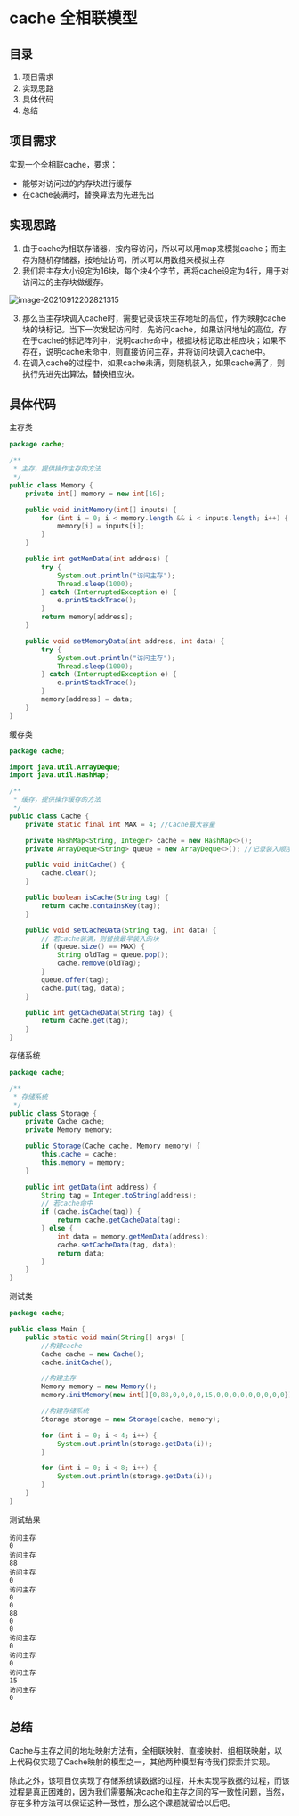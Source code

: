 # cache 全相联模型

## 目录

1. 项目需求
2. 实现思路
3. 具体代码
4. 总结



## 项目需求

实现一个全相联cache，要求：

* 能够对访问过的内存块进行缓存
* 在cache装满时，替换算法为先进先出



## 实现思路

1. 由于cache为相联存储器，按内容访问，所以可以用map来模拟cache；而主存为随机存储器，按地址访问，所以可以用数组来模拟主存
2. 我们将主存大小设定为16块，每个块4个字节，再将cache设定为4行，用于对访问过的主存块做缓存。

![image-20210912202821315](image-20210912202821315.png)

3. 那么当主存块调入cache时，需要记录该块主存地址的高位，作为映射cache块的块标记。当下一次发起访问时，先访问cache，如果访问地址的高位，存在于cache的标记阵列中，说明cache命中，根据块标记取出相应块；如果不存在，说明cache未命中，则直接访问主存，并将访问块调入cache中。
4. 在调入cache的过程中，如果cache未满，则随机装入，如果cache满了，则执行先进先出算法，替换相应块。



## 具体代码

主存类

```java
package cache;

/**
 * 主存，提供操作主存的方法
 */
public class Memory {
    private int[] memory = new int[16];

    public void initMemory(int[] inputs) {
        for (int i = 0; i < memory.length && i < inputs.length; i++) {
            memory[i] = inputs[i];
        }
    }

    public int getMemData(int address) {
        try {
            System.out.println("访问主存");
            Thread.sleep(1000);
        } catch (InterruptedException e) {
            e.printStackTrace();
        }
        return memory[address];
    }

    public void setMemoryData(int address, int data) {
        try {
            System.out.println("访问主存");
            Thread.sleep(1000);
        } catch (InterruptedException e) {
            e.printStackTrace();
        }
        memory[address] = data;
    }
}

```



缓存类

```java
package cache;

import java.util.ArrayDeque;
import java.util.HashMap;

/**
 * 缓存，提供操作缓存的方法
 */
public class Cache {
    private static final int MAX = 4; //Cache最大容量

    private HashMap<String, Integer> cache = new HashMap<>();
    private ArrayDeque<String> queue = new ArrayDeque<>(); //记录装入顺序

    public void initCache() {
        cache.clear();
    }

    public boolean isCache(String tag) {
        return cache.containsKey(tag);
    }

    public void setCacheData(String tag, int data) {
        // 若cache装满，则替换最早装入的块
        if (queue.size() == MAX) {
            String oldTag = queue.pop();
            cache.remove(oldTag);
        }
        queue.offer(tag);
        cache.put(tag, data);
    }

    public int getCacheData(String tag) {
        return cache.get(tag);
    }
}

```



存储系统

```java
package cache;

/**
 * 存储系统
 */
public class Storage {
    private Cache cache;
    private Memory memory;

    public Storage(Cache cache, Memory memory) {
        this.cache = cache;
        this.memory = memory;
    }

    public int getData(int address) {
        String tag = Integer.toString(address);
        // 若cache命中
        if (cache.isCache(tag)) {
            return cache.getCacheData(tag);
        } else {
            int data = memory.getMemData(address);
            cache.setCacheData(tag, data);
            return data;
        }
    }
}

```



测试类

```java
package cache;

public class Main {
    public static void main(String[] args) {
        //构建cache
        Cache cache = new Cache();
        cache.initCache();

        //构建主存
        Memory memory = new Memory();
        memory.initMemory(new int[]{0,88,0,0,0,0,15,0,0,0,0,0,0,0,0,0});

        //构建存储系统
        Storage storage = new Storage(cache, memory);

        for (int i = 0; i < 4; i++) {
            System.out.println(storage.getData(i));
        }

        for (int i = 0; i < 8; i++) {
            System.out.println(storage.getData(i));
        }
    }
}

```



测试结果

```
访问主存
0
访问主存
88
访问主存
0
访问主存
0
0
88
0
0
访问主存
0
访问主存
0
访问主存
15
访问主存
0
```



## 总结

Cache与主存之间的地址映射方法有，全相联映射、直接映射、组相联映射，以上代码仅实现了Cache映射的模型之一，其他两种模型有待我们探索并实现。

除此之外，该项目仅实现了存储系统读数据的过程，并未实现写数据的过程，而该过程是真正困难的，因为我们需要解决cache和主存之间的写一致性问题，当然，存在多种方法可以保证这种一致性，那么这个课题就留给以后吧。





